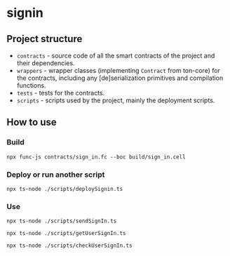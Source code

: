 # signin

## Project structure

-   `contracts` - source code of all the smart contracts of the project and their dependencies.
-   `wrappers` - wrapper classes (implementing `Contract` from ton-core) for the contracts, including any [de]serialization primitives and compilation functions.
-   `tests` - tests for the contracts.
-   `scripts` - scripts used by the project, mainly the deployment scripts.

## How to use

### Build

`npx func-js contracts/sign_in.fc --boc build/sign_in.cell`

### Deploy or run another script

`npx ts-node ./scripts/deploySignin.ts`

### Use

`npx ts-node ./scripts/sendSignIn.ts`

`npx ts-node ./scripts/getUserSignIn.ts`

`npx ts-node ./scripts/checkUserSignIn.ts `
